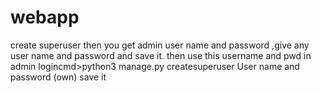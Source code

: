 # webapp
create superuser then you get admin user name and password ,give any user name and password and save it. then use this username and pwd in admin
logincmd>python3 
manage.py
createsuperuser
User name and password (own)
save it
